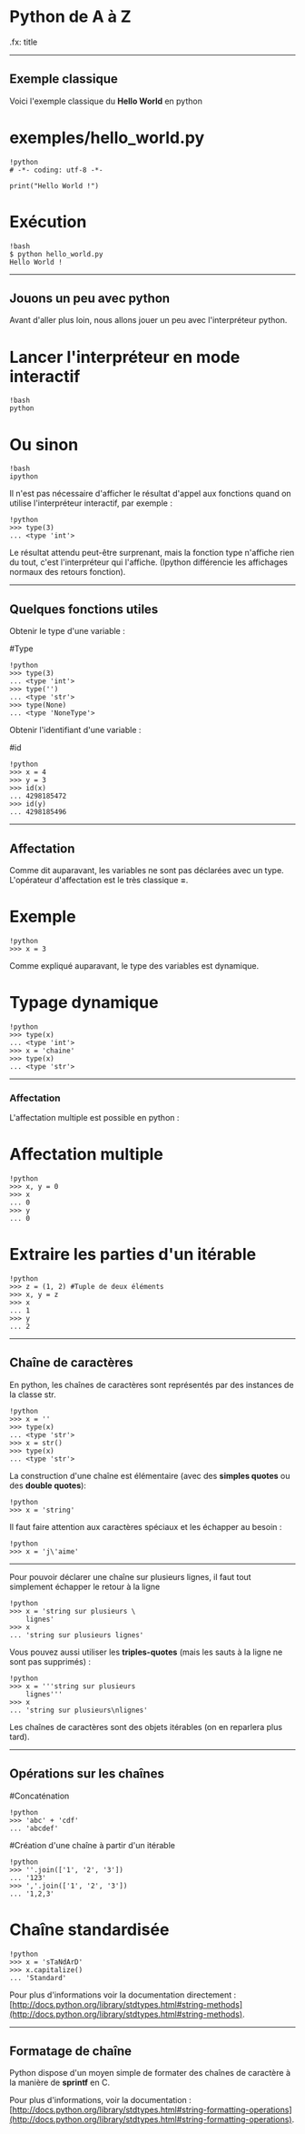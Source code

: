 # Python de A à Z

.fx: title

---

## Exemple classique

Voici l'exemple classique du **Hello World** en python

# exemples/hello_world.py

    !python
    # -*- coding: utf-8 -*-
    
    print("Hello World !")
    
# Exécution

    !bash
    $ python hello_world.py
    Hello World !
    
---

## Jouons un peu avec python

Avant d'aller plus loin, nous allons jouer un peu avec l'interpréteur python.

# Lancer l'interpréteur en mode interactif

    !bash
    python
    
# Ou sinon

    !bash
    ipython

Il n'est pas nécessaire d'afficher le résultat d'appel aux fonctions quand on utilise l'interpréteur interactif, par exemple :

    !python
    >>> type(3)
    ... <type 'int'>
    
Le résultat attendu peut-être surprenant, mais la fonction type n'affiche rien du tout, c'est l'interpréteur qui l'affiche. (Ipython différencie les affichages normaux des retours fonction).

---

## Quelques fonctions utiles

Obtenir le type d'une variable :

#Type

    !python
    >>> type(3)
    ... <type 'int'>
    >>> type('')
    ... <type 'str'>
    >>> type(None)
    ... <type 'NoneType'>
    
Obtenir l'identifiant d'une variable :

#id

    !python
    >>> x = 4
    >>> y = 3
    >>> id(x)
    ... 4298185472
    >>> id(y)
    ... 4298185496

---

## Affectation

Comme dit auparavant, les variables ne sont pas déclarées avec un type. L'opérateur d'affectation est le très classique **=**.

# Exemple

    !python
    >>> x = 3
    
Comme expliqué auparavant, le type des variables est dynamique.

# Typage dynamique

    !python
    >>> type(x)
    ... <type 'int'>
    >>> x = 'chaine'
    >>> type(x)
    ... <type 'str'>

---

### Affectation
    
L'affectation multiple est possible en python :

# Affectation multiple

    !python
    >>> x, y = 0
    >>> x
    ... 0
    >>> y
    ... 0

# Extraire les parties d'un itérable

    !python
    >>> z = (1, 2) #Tuple de deux éléments
    >>> x, y = z
    >>> x
    ... 1
    >>> y
    ... 2
    
---

## Chaîne de caractères

En python, les chaînes de caractères sont représentés par des instances de la classe str.

    !python
    >>> x = ''
    >>> type(x)
    ... <type 'str'>
    >>> x = str()
    >>> type(x)
    ... <type 'str'>
    
La construction d'une chaîne est élémentaire (avec des **simples quotes** ou des **double quotes**):

    !python
    >>> x = 'string'
    
    
Il faut faire attention aux caractères spéciaux et les échapper au besoin :

    !python
    >>> x = 'j\'aime'

---

Pour pouvoir déclarer une chaîne sur plusieurs lignes, il faut tout simplement échapper le retour à la ligne

    !python
    >>> x = 'string sur plusieurs \
        lignes'
    >>> x
    ... 'string sur plusieurs lignes'
    
Vous pouvez aussi utiliser les **triples-quotes** (mais les sauts à la ligne ne sont pas supprimés) :

    !python
    >>> x = '''string sur plusieurs
        lignes'''
    >>> x
    ... 'string sur plusieurs\nlignes'
    
Les chaînes de caractères sont des objets itérables (on en reparlera plus tard).
    
---

## Opérations sur les chaînes

#Concaténation

    !python
    >>> 'abc' + 'cdf'
    ... 'abcdef'
    
#Création d'une chaîne à partir d'un itérable

    !python
    >>> ''.join(['1', '2', '3'])
    ... '123'
    >>> ','.join(['1', '2', '3'])
    ... '1,2,3'
    
# Chaîne standardisée

    !python
    >>> x = 'sTaNdArD'
    >>> x.capitalize()
    ... 'Standard'
    
Pour plus d'informations voir la documentation directement : [http://docs.python.org/library/stdtypes.html#string-methods](http://docs.python.org/library/stdtypes.html#string-methods).

---

## Formatage de chaîne

Python dispose d'un moyen simple de formater des chaînes de caractère à la manière de **sprintf** en C.

Pour plus d'informations, voir la documentation : [http://docs.python.org/library/stdtypes.html#string-formatting-operations](http://docs.python.org/library/stdtypes.html#string-formatting-operations).